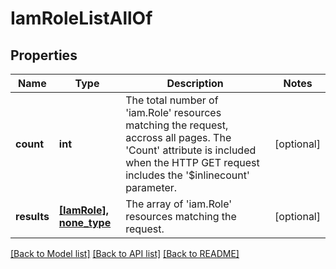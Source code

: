 # IamRoleListAllOf

## Properties
Name | Type | Description | Notes
------------ | ------------- | ------------- | -------------
**count** | **int** | The total number of &#39;iam.Role&#39; resources matching the request, accross all pages. The &#39;Count&#39; attribute is included when the HTTP GET request includes the &#39;$inlinecount&#39; parameter. | [optional] 
**results** | [**[IamRole], none_type**](IamRole.md) | The array of &#39;iam.Role&#39; resources matching the request. | [optional] 

[[Back to Model list]](../README.md#documentation-for-models) [[Back to API list]](../README.md#documentation-for-api-endpoints) [[Back to README]](../README.md)


